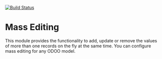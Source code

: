 [![Build Status](https://travis-ci.org/JayVora-SerpentCS/MassEditing.svg?branch=9.0)](https://travis-ci.org/JayVora-SerpentCS/MassEditing)

Mass Editing
============================

This module provides the functionality to add, update or remove the values of more than one records on the fly at the same time.
        You can configure mass editing for any ODOO model.
